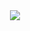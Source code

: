 <html>
<head>
    <style>
        * {
            margin: 0;
            padding: 0;
        }
        .imgbox {
            display: grid;
            height: 100%;
        }
        .center-fit {
            max-width: 100%;
            margin-left: auto;
            margin-right: auto;
        }
    </style>
</head>
<body>
<div class="imgbox">
    <img class="center-fit" src='https://upload.wikimedia.org/wikipedia/commons/thumb/4/4b/Mr._Robot_Logo.svg/1985px-Mr._Robot_Logo.svg.png'>
</div>
</body>
</html>
